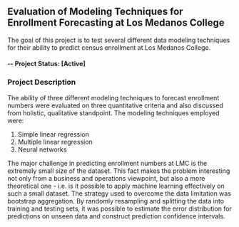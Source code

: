 ## Evaluation of Modeling Techniques for Enrollment Forecasting at Los Medanos College
The goal of this project is to test several different data modeling techniques for their ability
to predict census enrollment at Los Medanos College.

#### -- Project Status: [Active]
### Project Description
The ability of three different modeling techniques to forecast enrollment numbers were evaluated on three quantitative criteria and also discussed from holistic, qualitative standpoint. The modeling techniques employed were:
1. Simple linear regression
2. Multiple linear regression
3. Neural networks

The major challenge in predicting enrollment numbers at LMC is the extremely small size of the dataset. This fact makes the problem interesting not only from a business and operations viewpoint, but also a more theoretical one - i.e. is it possible to apply machine learning effectively on such a small dataset. The strategy used to overcome the data limitation was bootstrap aggregation. By randomly resampling and splitting the data into training and testing sets, it was possible to estimate the error distribution for predictions on unseen data and construct prediction confidence intervals.